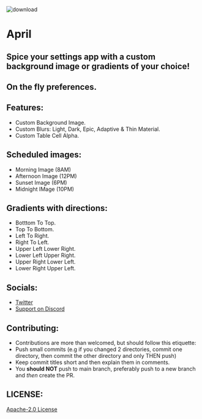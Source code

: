![download](https://i.imgur.com/lN0gaZ2.png)

# April

## Spice your settings app with a custom background image or gradients of your choice!

## On the fly preferences.

## Features:

* Custom Background Image.
* Custom Blurs: Light, Dark, Epic, Adaptive & Thin Material.
* Custom Table Cell Alpha.

## Scheduled images:

* Morning Image (8AM)
* Afternoon Image (12PM)
* Sunset Image (6PM)
* Midnight IMage (10PM)

## Gradients with directions:

* Botttom To Top.
* Top To Bottom.
* Left To Right.
* Right To Left.
* Upper Left Lower Right.
* Lower Left Upper Right.
* Upper Right Lower Left.
* Lower Right Upper Left.


## Socials:

* [Twitter](https://twitter.com/Lukii120)
* [Support on Discord](https://discord.gg/pKekktctUK)

## Contributing:

* Contributions are more than welcomed, but should follow this etiquette:
* Push small commits (e.g if you changed 2 directories, commit one directory, then commit the other directory and only THEN push)
* Keep commit titles short and then explain them in comments.
* You **should NOT** push to main branch, preferably push to a new branch and *then* create the PR.

## LICENSE:

[Apache-2.0 License](https://www.apache.org/licenses/LICENSE-2.0)